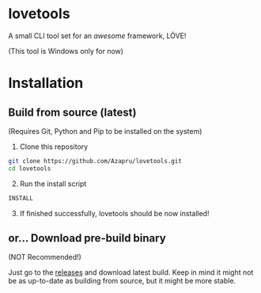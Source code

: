 # lovetools

A small CLI tool set for an *awesome* framework, LÖVE!

(This tool is Windows only for now)

# Installation

## Build from source (latest)

(Requires Git, Python and Pip to be installed on the system)
1. Clone this repository
```sh
git clone https://github.com/Azapru/lovetools.git
cd lovetools
```
2. Run the install script
```sh
INSTALL
```
3. If finished successfully, lovetools should be now installed!

## or... Download pre-build binary

(NOT Recommended!)

Just go to the [releases](https://github.com/Azapru/lovetools/releases) and download latest build.
Keep in mind it might not be as up-to-date as building from source, but it might be more stable.
